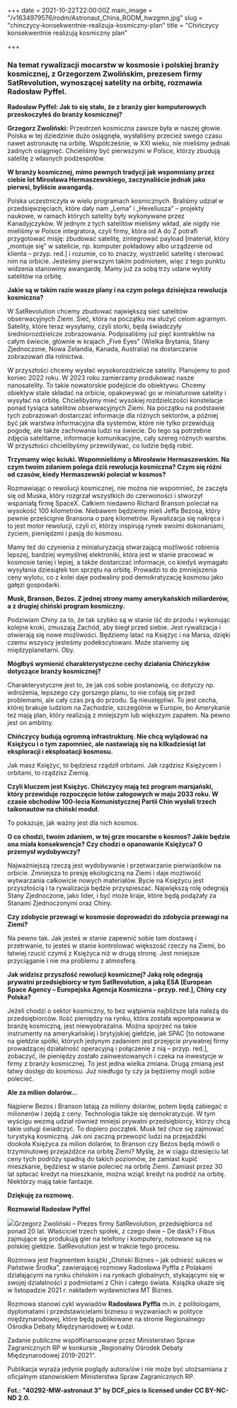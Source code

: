 +++
date = 2021-10-22T22:00:00Z
main_image = "/v1634979576/rodm/Astronaut_China_RODM_hwzgmn.jpg"
slug = "chinczycy-konsekwentnie-realizuja-kosmiczny-plan"
title = "Chińczycy konsekwentnie realizują kosmiczny plan"

+++
### **Na temat rywalizacji mocarstw w kosmosie i polskiej branży kosmicznej, z Grzegorzem Zwolińskim, prezesem firmy SatRevolution, wynoszącej satelity na orbitę, rozmawia Radosław Pyffel.**

**Radosław Pyffel: Jak to się stało, że z branży gier komputerowych przeskoczyłeś do branży kosmicznej?**

**Grzegorz Zwoliński:** Przestrzeń kosmiczna zawsze była w naszej głowie. Polska w tej dziedzinie dużo osiągnęła, wysłaliśmy przecież swego czasu nawet astronautę na orbitę. Współcześnie, w XXI wieku, nie mieliśmy jednak żadnych osiągnięć. Chcieliśmy być pierwszymi w Polsce, którzy zbudują satelitę z własnych podzespołów.

**W branży kosmicznej, mimo pewnych tradycji jak wspomniany przez ciebie lot Mirosława Hermaszewskiego, zaczynaliście jednak jako pierwsi, byliście awangardą.**

Polska uczestniczyła w wielu programach kosmicznych. Braliśmy udział w przedsięwzięciach, które dały nam „Lema” i „Heveliusza” – projekty naukowe, w ramach których satelity były wykonywane przez Kanadyjczyków. W jednym z tych satelitów mieliśmy wkład, ale nigdy nie mieliśmy w Polsce integratora, czyli firmy, która od A do Z potrafi przygotować misję: zbudować satelitę, zintegrować payload \[materiał, który „montuje się” w satelicie, np. komputer pokładowy albo urządzenie od klienta – przyp. red.\] i rozumie, co to znaczy, wystrzelić satelitę i sterować nim na orbicie. Jesteśmy pierwszym takim podmiotem, więc z tego punktu widzenia stanowimy awangardę. Mamy już za sobą trzy udane wyloty satelitów na orbitę.

**Jakie są w takim razie wasze plany i na czym polega dzisiejsza rewolucja kosmiczna?**

W SatRevolution chcemy zbudować największą sieć satelitów obserwacyjnych Ziemi. Sieć, która na początku ma służyć celom agrarnym. Satelity, które teraz wysyłamy, czyli storki, będą świadczyły średniorozdzielcze zobrazowania. Podpisaliśmy już pięć kontraktów na całym świecie, głównie w krajach „Five Eyes” (Wielka Brytania, Stany Zjednoczone, Nowa Zelandia, Kanada, Australia) na dostarczanie zobrazowań dla rolnictwa.

W przyszłości chcemy wysłać wysokorozdzielcze satelity. Planujemy to pod koniec 2022 roku. W 2023 roku zamierzamy produkować nasze nanosatelity. To takie nowatorskie podejście do obiektywu. Chcemy obiektyw stale składać na orbicie, opakowywać go w miniaturowe satelity i wysyłać na orbitę. Chcielibyśmy mieć wysokiej rozdzielczości konstelacje ponad tysiąca satelitów obserwacyjnych Ziemi. Na początku na podstawie tych zobrazowań dostarczać informacje dla różnych sektorów, a później być jak warstwa informacyjna dla systemów, które nie tylko przewidują pogodę, ale także zachowania ludzi na świecie. Do tego są potrzebne zdjęcia satelitarne, informacje komunikacyjne, cały szereg różnych warstw. W przyszłości chcielibyśmy przewidywać, co ludzie będą robić.

**Trzymamy więc kciuki. Wspomnieliśmy o Mirosławie Hermaszewskim. Na czym twoim zdaniem polega dziś rewolucja kosmiczna? Czym się różni od czasów, kiedy Hermaszewski poleciał w kosmos?**

Rozmawiając o rewolucji kosmicznej, nie można nie wspomnieć, że zaczęła się od Muska, który rozgrzał wszystkich do czerwoności i stworzył wspaniałą firmę SpaceX. Całkiem niedawno Richard Branson poleciał na wysokość 100 kilometrów. Niebawem będziemy mieli Jeffa Bezosa, który pewnie prześcignie Bransona o parę kilometrów. Rywalizacja się nakręca i to jest motor rewolucji, czyli ci, którzy inspirują rynek swoimi dokonaniami, życiem, pieniędzmi i pasją do kosmosu.

Mamy też do czynienia z miniaturyzacją stwarzającą możliwość robienia lepszej, bardziej wymyślnej elektroniki, która jest w stanie pracować w kosmosie taniej i lepiej, a także dostarczać informacje, co kiedyś wymagało wysyłania dziesiątek ton sprzętu na orbitę. Prowadzi to do zmniejszenia ceny wylotu, co z kolei daje podwaliny pod demokratyzację kosmosu jako gałęzi gospodarki.

**Musk, Branson, Bezos. Z jednej strony mamy amerykańskich miliarderów, a z drugiej chiński program kosmiczny.**

Podziwiam Chiny za to, że tak szybko są w stanie iść do przodu i wykonując kolejne kroki, zmuszają Zachód, aby biegł przed siebie. Jest rywalizacja i otwierają się nowe możliwości. Będziemy latać na Księżyc i na Marsa, dzięki czemu wszyscy jesteśmy podekscytowani. Może staniemy się międzyplanetarni. Oby.

**Mógłbyś wymienić charakterystyczne cechy działania Chińczyków dotyczące branży kosmicznej?**

Charakterystyczne jest to, że jak coś sobie postanowią, co dotyczy np. wdrożenia, lepszego czy gorszego planu, to nie cofają się przed problemami, ale cały czas prą do przodu. Są nieustępliwi. To jest cecha, której brakuje ludziom na Zachodzie, szczególnie w Europie, bo Amerykanie też mają plan, który realizują z mniejszym lub większym zapałem. Na pewno jest on ambitny.

**Chińczycy budują ogromną infrastrukturę. Nie chcą wylądować na Księżycu i o tym zapomnieć, ale nastawiają się na kilkadziesiąt lat eksploracji i eksploatacji kosmosu.**

Jak masz Księżyc, to będziesz rządził orbitami. Jak rządzisz Księżycem i orbitami, to rządzisz Ziemią.

**Czyli kluczem jest Księżyc. Chińczycy mają też program marsjański, który przewiduje rozpoczęcie lotów załogowych w maju 2033 roku. W czasie obchodów 100-lecia Komunistycznej Partii Chin wysłali trzech taikonautów na chiński moduł.**

To pokazuje, jak ważny jest dla nich kosmos.

**O co chodzi, twoim zdaniem, w tej grze mocarstw o kosmos? Jakie będzie ona miała konsekwencje? Czy chodzi o opanowanie Księżyca? O przemysł wydobywczy?**

Najważniejszą rzeczą jest wydobywanie i przetwarzanie pierwiastków na orbicie. Zmniejsza to presję ekologiczną na Ziemi i daje możliwość wytwarzania całkowicie nowych materiałów. Bycie na Księżycu jest przyszłością i ta rywalizacja będzie przyspieszać. Największą rolę odegrają Stany Zjednoczone, jako lider, i być może kraje, które będą podążały za Stanami Zjednoczonymi oraz Chiny.

**Czy zdobycie przewagi w kosmosie doprowadzi do zdobycia przewagi na Ziemi?**

Na pewno tak. Jak jesteś w stanie zapewnić sobie tam dostawę i przetrwanie, to jesteś w stanie kontrolować większość rzeczy na Ziemi, bo łatwiej rzucić czymś z Księżyca niż w drugą stronę. Jest mniejsze przyciąganie i nie ma problemu z atmosferą.

**Jak widzisz przyszłość rewolucji kosmicznej? Jaką rolę odegrają prywatni przedsiębiorcy w tym SatRevolution, a jaką ESA \[European Space Agency – Europejska Agencja Kosmiczna – przyp. red.\], Chiny czy Polska?**

Jeżeli chodzi o sektor kosmiczny, to bez wątpienia najbliższe lata należą do przedsiębiorców. Ilość pieniędzy na rynku, która została wpompowana w branżę kosmiczną, jest niewyobrażalna. Można spojrzeć na takie instrumenty na amerykańskiej i brytyjskiej giełdzie, jak SPAC \[to notowane na giełdzie spółki, których jedynym zadaniem jest przejęcie prywatnej firmy prowadzącej działalność operacyjną i połączenie z nią – przyp. red.\], zobaczyć, ile pieniędzy zostało zainwestowanych i czeka na inwestycje w firmy z branży kosmicznej. To jest jedna wielka zmiana. Drugą zmianą jest łatwy dostęp do kosmosu. Już niedługo ty czy ja będziemy mogli sobie polecieć.

**Ale za milion dolarów…**

Najpierw Bezos i Branson latają za miliony dolarów, potem będą zabiegać o milionerów i zejdą z ceny. Technologia także się demokratyzuje. W tym wyścigu wezmą udział również mniejsi prywatni przedsiębiorcy, którzy chcą takie usługi świadczyć. To dopiero początek. Musk też chce się zajmować turystyką kosmiczną. Jak oni zaczną przewozić ludzi na przejażdżki dookoła Księżyca za milion dolarów, to Branson czy Bezos będą mówili o trzyminutowej przejażdżce na orbitę Ziemi? Myślę, że w ciągu dziesięciu lat ceny tych podróży spadną do takich poziomów, że zamiast kupić mieszkanie, będziesz w stanie polecieć na orbitę Ziemi. Zamiast przez 30 lat spłacać kredyt na mieszkanie, można wziąć kredyt na podróż na orbitę. Niektórzy mają takie fantazje.

**Dziękuję za rozmowę.**

**Rozmawiał Radosław Pyffel**

![](https://res.cloudinary.com/inspro/image/upload/v1634938779/rodm/Grzegorz_Zwoli%C5%84ski_RODM_vqeicb.jpg)Grzegorz Zwoliński – Prezes firmy SatRevolution, przedsiębiorca od ponad 20 lat. Właściciel trzech spółek, z czego dwie – De dask? i Fibus zajmujące się produkują gier na telefony i komputery, notowane są na polskiej giełdzie. SatRevolution jest w trakcie tego procesu.

Rozmowa jest fragmentem książki „Chiński Biznes – jak odnieść sukces w Państwie Środka”, zawierającej rozmowy Radosława Pyffla z Polakami działającymi na rynku chińskim i na rynkach globalnych, stykającymi się w swojej działalności z podmiotami z Chin i całego świata. Książka ukaże się w listopadzie 2021 r. nakładem wydawnictwa MT Biznes.

Rozmowa stanowi cykl wywiadów **Radosława Pyffla** m.in. z politologami, dyplomatami i przedstawicielami biznesu o wyzwaniach w polityce międzynarodowej, które będą publikowane na stronie Regionalnego Ośrodka Debaty Międzynarodowej w Łodzi.

Zadanie publiczne współfinansowane przez Ministerstwo Spraw Zagranicznych RP w konkursie „Regionalny Ośrodek Debaty Międzynarodowej 2019-2021”.

Publikacja wyraża jedynie poglądy autora/ów i nie może być utożsamiana z oficjalnym stanowiskiem Ministerstwa Spraw Zagranicznych RP.

**Fot.: "40292-MW-astronaut 3" by DCF_pics is licensed under CC BY-NC-ND 2.0.** 